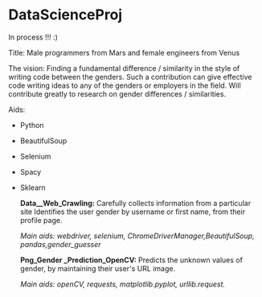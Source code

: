 # DataScienceProj

In process  !!! :)

Title:
Male programmers from Mars and female engineers from Venus


The vision:
Finding a fundamental difference / similarity in the style of writing code between the genders.
Such a contribution can give effective code writing ideas to any of the genders or employers in the field.
Will contribute greatly to research on gender differences / similarities.


Aids:
* Python
* BeautifulSoup
* Selenium
* Spacy
* Sklearn



   **Data__Web_Crawling:**
   Carefully collects information from a particular site
   Identifies the user gender by username or first name, from their profile page.
  
    *Main aids: webdriver, selenium, ChromeDriverManager,BeautifulSoup, pandas,gender_guesser*


   **Png_Gender _Prediction_OpenCV:**
   Predicts the unknown values of gender, by maintaining their user's URL image.
 
    *Main aids: openCV, requests, matplotlib.pyplot, urllib.request.*
